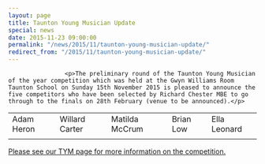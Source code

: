 ```yaml
---
layout: page
title: Taunton Young Musician Update
special: news
date: 2015-11-23 09:00:00
permalink: "/news/2015/11/taunton-young-musician-update/"
redirect_from: "/2015/11/taunton-young-musician-update/"
---
```



                    
                    <p>The preliminary round of the Taunton Young Musician of the year competition which was held at the Gwyn Williams Room Taunton School on Sunday 15th November 2015 is pleased to announce the five competitors who have been selected by Richard Chester MBE to go through to the finals on 28th February (venue to be announced).</p>
<div class="table-responsive"><table  style="width:100%; "  class="easy-table easy-table-default " border="0">
<tbody>
<tr><td >Adam Heron</td>
<td >Willard Carter</td>
<td >Matilda McCrum</td>
<td >Brian Low</td>
<td >Ella Leonard</td>
</tr>

<tr><td ></td>
<td ></td>
<td ></td>
<td ></td>
<td ></td>
</tr>
</tbody></table></div>
<p><a href="http://www.tauntonfestival.org.uk/events/music-festival/taunton-young-musician/">Please see our TYM page for more information on the competition.</a></p>

                
